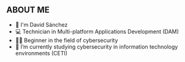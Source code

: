 
## ABOUT ME

- 👦 I'm David Sánchez
- 💻 Technician in Multi-platform Applications Development (DAM)
- 👨‍💻​ Beginner in the field of cybersecurity
- 🌱 I’m currently studying cybersecurity in information technology environments (CETI)
